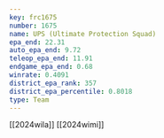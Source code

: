 ```yaml
---
key: frc1675
number: 1675
name: UPS (Ultimate Protection Squad)
epa_end: 22.31
auto_epa_end: 9.72
teleop_epa_end: 11.91
endgame_epa_end: 0.68
winrate: 0.4091
district_epa_rank: 357
district_epa_percentile: 0.8018
type: Team
---
```

[[2024wila]]
[[2024wimi]]
